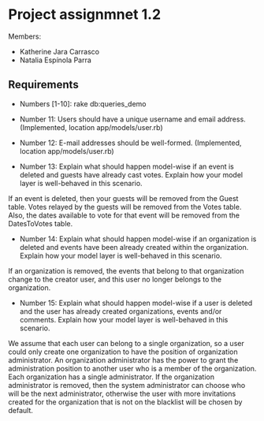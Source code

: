 # Project assignmnet 1.2

Members:
* Katherine Jara Carrasco
* Natalia Espínola Parra


## Requirements

- Numbers [1-10]: rake db:queries_demo

- Number 11: Users should have a unique username and email address.(Implemented, location app/models/user.rb) 
- Number 12: E-mail addresses should be well-formed. (Implemented, location app/models/user.rb) 
- Number 13: Explain what should happen model-wise if an event is deleted and guests have already cast
             votes. Explain how your model layer is well-behaved in this scenario.

If an event is deleted, then your guests will be removed from the Guest table. Votes relayed 
by the guests will be removed from the Votes table. Also, the dates available to vote for that 
event will be removed from the DatesToVotes table.

- Number 14: Explain what should happen model-wise if an organization is deleted and events have been
             already created within the organization. Explain how your model layer is well-behaved in this
             scenario.

If an organization is removed, the events that belong to that organization change to the creator 
user, and this user no longer belongs to the organization.

- Number 15: Explain what should happen model-wise if a user is deleted and the user has already created
             organizations, events and/or comments. Explain how your model layer is well-behaved in this
             scenario.

We assume that each user can belong to a single organization, so a user could only create one 
organization to have the position of organization administrator. An organization administrator 
has the power to grant the administration position to another user who is a member of the 
organization. Each organization has a single administrator. If the organization administrator 
is removed, then the system administrator can choose who will be the next administrator, otherwise 
the user with more invitations created for the organization that is not on the blacklist will be 
chosen by default.